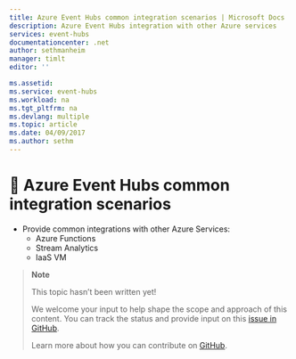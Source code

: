 ```yaml
---
title: Azure Event Hubs common integration scenarios | Microsoft Docs
description: Azure Event Hubs integration with other Azure services
services: event-hubs
documentationcenter: .net
author: sethmanheim
manager: timlt
editor: ''

ms.assetid: 
ms.service: event-hubs
ms.workload: na
ms.tgt_pltfrm: na
ms.devlang: multiple
ms.topic: article
ms.date: 04/09/2017
ms.author: sethm
---
```


# 🔧 Azure Event Hubs common integration scenarios

- Provide common integrations with other Azure Services:
	- Azure Functions
	- Stream Analytics
	- IaaS VM


> **Note**
> 
> This topic hasn’t been written yet! 
>
> We welcome your input to help shape the scope and approach of this content. You can
> track the status and provide input on this
> [issue in GitHub](https://github.com/Azure/azure-event-hubs/issues/303).
> 
> Learn more about how you can contribute on
> [GitHub](https://github.com/dotnet/docs/blob/master/CONTRIBUTING.md).
>